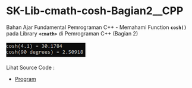 # SK-Lib-cmath-cosh-Bagian2__CPP
Bahan Ajar Fundamental Pemrograman C++ - Memahami Function <code><b>cosh()</b></code> pada Library <code><b>&lt;cmath></b></code> di Pemrograman C++ (Bagian 2)<br><br>
<img src="https://github.com/RizkyKhapidsyah/SK-Lib-cmath-cosh-Bagian2__CPP/blob/master/SK-Lib-cmath-cosh-Bagian2__CPP/result/001.PNG"><br><br>
Lihat Source Code : <br>
- <a href="https://github.com/RizkyKhapidsyah/SK-Lib-cmath-cosh-Bagian2__CPP/blob/master/SK-Lib-cmath-cosh-Bagian2__CPP/Source.cpp">Program</a>
